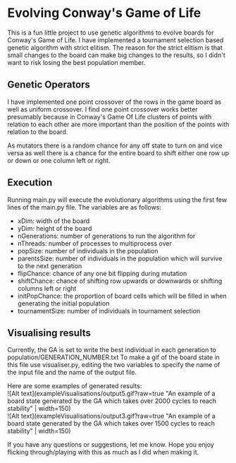 # Evolving Conway's Game of Life

This is a fun little project to use genetic algorithms to evolve boards for Conway's Game of Life. I have implemented a tournament selection based genetic algorithm with strict elitism. The reason for the strict elitism is that small changes to the board can make big changes to the results, so I didn't want to risk losing the best population member.

## Genetic Operators
I have implemented one point crossover of the rows in the game board as well as uniform crossover. I find one point crossover works better presumably because in Conway's Game Of Life clusters of points with relation to each other are more important than the position of the points with relation to the board.

As mutators there is a random chance for any off state to turn on and vice versa as well there is a chance for the entire board to shift either one row up or down or one column left or right.

## Execution
Running main.py will execute the evolutionary algorithms using the first few lines of the main.py file. The variables are as follows:
* xDim: width of the board
* yDim: height of the board
* nGenerations: number of generations to run the algorithm for
* nThreads: number of processes to multiprocess over
* popSize: number of individuals in the population
* parentsSize: number of individuals in the population which will survive to the next generation
* flipChance: chance of any one bit flipping during mutation
* shiftChance: chance of shifting row upwards or downwards or shifting columns left or right
* initPopChance: the proportion of board cells which will be filled in when generating the initial population
* tournamentSize: number of individuals in tournament selection

## Visualising results
Currently, the GA is set to write the best individual in each generation to population/GENERATION_NUMBER.txt To make a gif of the board state in this file use visualiser.py, editing the two variables to specify the name of the input file and the name of the output file.

Here are some examples of generated results:\
![Alt text](exampleVisualisations/output5.gif?raw=true "An example of a board state generated by the GA which takes over 2000 cycles to reach stability" | width=150)\
![Alt text](exampleVisualisations/output3.gif?raw=true "An example of a board state generated by the GA which takes over 1500 cycles to reach stability" | width=150)

If you have any questions or suggestions, let me know. Hope you enjoy flicking through/playing with this as much as I did when making it.

